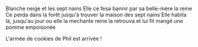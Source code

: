 Blanche neige et les sept nains
Elle ce fesa bannir par sa belle-mère la reine
Ce perda dans la forêt jusqu'à trouver la maison des sept nains
Elle habita là, jusqu'au jour ou elle la mechante reine la retrouva et lui fit mangé une pomme empoisonée

L'armée de cookies de Phil est arrivée !